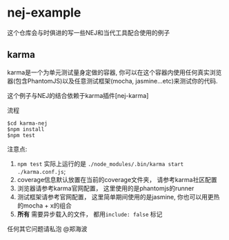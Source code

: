 # nej-example

这个仓库会与时俱进的写一些NEJ和当代工具配合使用的例子



## karma

karma是一个为单元测试量身定做的容器, 你可以在这个容器内使用任何真实浏览器(包含PhantomJS)以及任意测试框架(mocha, jasmine...etc)来测试你的代码.

这个例子与NEJ的结合依赖于karma插件[nej-karma]

流程

```shell
$cd karma-nej
$npm install
$npm test

```

注意点:

1. `npm test` 实际上运行的是 `./node_modules/.bin/karma start ./karma.conf.js`;
2. coverage信息默认放置在当前的coverage文件夹， 请参考karma社区配置
3. 浏览器请参考karma官网配置， 这里使用的是phantomjs的runner
4. 测试框架请参考官网配置， 这里简单期间使用的是jasmine, 你也可以用更热的mocha + x的组合
5. __所有__ 需要异步载入的文件， 都用`include: false` 标记


任何其它问题请私泡 @郑海波


